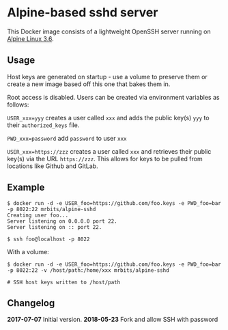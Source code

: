# Alpine-based sshd server

This Docker image consists of a lightweight OpenSSH server running on [Alpine Linux 3.6](https://hub.docker.com/_/alpine/).

## Usage

Host keys are generated on startup - use a volume to preserve them or create a new image based off
this one that bakes them in.

Root access is disabled. Users can be created via environment variables as follows:

`USER_xxx=yyy` creates a user called `xxx` and adds the public key(s) `yyy` to their
`authorized_keys` file.

`PWD_xxx=password` add `password` to user `xxx`

`USER_xxx=https://zzz` creates a user called `xxx` and retrieves their public key(s) via the
URL `https://zzz`. This allows for keys to be pulled from locations like
Github and GitLab.

## Example

```
$ docker run -d -e USER_foo=https://github.com/foo.keys -e PWD_foo=bar -p 8022:22 mrbits/alpine-sshd
Creating user foo...
Server listening on 0.0.0.0 port 22.
Server listening on :: port 22.

$ ssh foo@localhost -p 8022
```

With a volume:
```
$ docker run -d -e USER_foo=https://github.com/foo.keys -e PWD_foo=bar -p 8022:22 -v /host/path:/home/xxx mrbits/alpine-sshd

# SSH host keys written to /host/path
```

## Changelog

**2017-07-07** Initial version.
**2018-05-23** Fork and allow SSH with password
